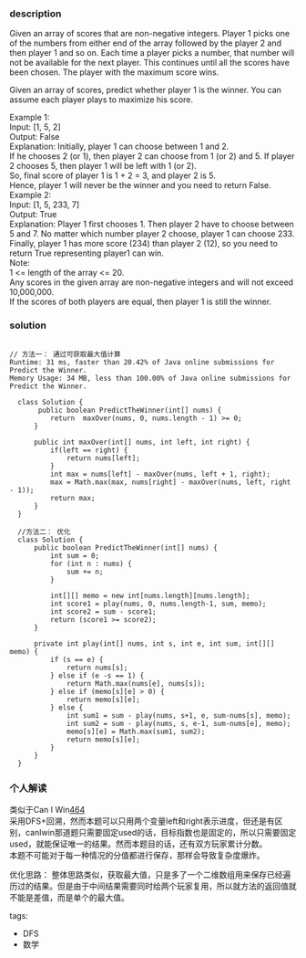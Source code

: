 ### description    
  Given an array of scores that are non-negative integers. Player 1 picks one of the numbers from either end of the array followed by the player 2 and then player 1 and so on. Each time a player picks a number, that number will not be available for the next player. This continues until all the scores have been chosen. The player with the maximum score wins.  
    
  Given an array of scores, predict whether player 1 is the winner. You can assume each player plays to maximize his score.  
    
  Example 1:  
  Input: [1, 5, 2]  
  Output: False  
  Explanation: Initially, player 1 can choose between 1 and 2.   
  If he chooses 2 (or 1), then player 2 can choose from 1 (or 2) and 5. If player 2 chooses 5, then player 1 will be left with 1 (or 2).   
  So, final score of player 1 is 1 + 2 = 3, and player 2 is 5.   
  Hence, player 1 will never be the winner and you need to return False.  
  Example 2:  
  Input: [1, 5, 233, 7]  
  Output: True  
  Explanation: Player 1 first chooses 1. Then player 2 have to choose between 5 and 7. No matter which number player 2 choose, player 1 can choose 233.  
  Finally, player 1 has more score (234) than player 2 (12), so you need to return True representing player1 can win.  
  Note:  
  1 <= length of the array <= 20.  
  Any scores in the given array are non-negative integers and will not exceed 10,000,000.  
  If the scores of both players are equal, then player 1 is still the winner.  
### solution    
```    
  
// 方法一： 通过可获取最大值计算  
Runtime: 31 ms, faster than 20.42% of Java online submissions for Predict the Winner.  
Memory Usage: 34 MB, less than 100.00% of Java online submissions for Predict the Winner.  
  
  class Solution {  
       public boolean PredictTheWinner(int[] nums) {  
          return  maxOver(nums, 0, nums.length - 1) >= 0;  
      }  
        
      public int maxOver(int[] nums, int left, int right) {  
          if(left == right) {  
              return nums[left];  
          }  
          int max = nums[left] - maxOver(nums, left + 1, right);  
          max = Math.max(max, nums[right] - maxOver(nums, left, right - 1));  
          return max;  
      }  
  }  
    
  //方法二： 优化  
  class Solution {  
      public boolean PredictTheWinner(int[] nums) {  
          int sum = 0;  
          for (int n : nums) {  
              sum += n;  
          }  
            
          int[][] memo = new int[nums.length][nums.length];  
          int score1 = play(nums, 0, nums.length-1, sum, memo);  
          int score2 = sum - score1;  
          return (score1 >= score2);  
      }  
        
      private int play(int[] nums, int s, int e, int sum, int[][] memo) {  
          if (s == e) {  
              return nums[s];  
          } else if (e -s == 1) {  
              return Math.max(nums[e], nums[s]);  
          } else if (memo[s][e] > 0) {  
              return memo[s][e];  
          } else {  
              int sum1 = sum - play(nums, s+1, e, sum-nums[s], memo);  
              int sum2 = sum - play(nums, s, e-1, sum-nums[e], memo);  
              memo[s][e] = Math.max(sum1, sum2);  
              return memo[s][e];  
          }  
      }  
  }  
```    
    
### 个人解读    
  类似于Can I Win[464](464_Can%20I%20Win(Medium).md)  
  采用DFS+回溯，然而本题可以只用两个变量left和right表示进度，但还是有区别，canIwin那道题只需要固定used的话，目标指数也是固定的，所以只需要固定used，就能保证唯一的结果。然而本题目的话，还有双方玩家累计分数。  
  本题不可能对于每一种情况的分值都进行保存，那样会导致复杂度爆炸。  
    
  优化思路： 整体思路类似，获取最大值，只是多了一个二维数组用来保存已经遍历过的结果。但是由于中间结果需要同时给两个玩家复用，所以就方法的返回值就不能是差值，而是单个的最大值。  
    
tags:    
  -  DFS  
  -  数学  
    
